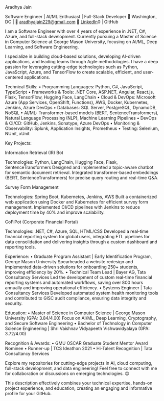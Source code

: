 Aradhya Jain

Software Engineer | AI/ML Enthusiast | Full-Stack Developer
📍 Washington, DC | 📧 aradhyajain229@gmail.com
🔗 [LinkedIn](https://www.linkedin.com/in/aradhyajain/)0 | GitHub

I am a Software Engineer with over 4 years of experience in .NET, C#, Azure, and full-stack development. Currently pursuing a Master of Science in Computer Science at George Mason University, focusing on AI/ML, Deep Learning, and Software Engineering.

I specialize in building cloud-based solutions, developing AI-driven applications, and leading teams through Agile methodologies. I have a deep passion for leveraging cutting-edge technologies such as Python, JavaScript, Azure, and TensorFlow to create scalable, efficient, and user-centered applications.

Technical Skills:
	•	Programming Languages: Python, C#, JavaScript, TypeScript
	•	Frameworks & Tools: .NET Core, ASP.NET, Angular, React.js, Flask, TensorFlow, Hugging Face, LangChain
	•	Cloud & DevOps: Microsoft Azure (App Services, OpenShift, Functions), AWS, Docker, Kubernetes, Jenkins, Azure DevOps
	•	Databases: SQL Server, PostgreSQL, DynamoDB, NoSQL
	•	AI/ML: Transformer-based models (BERT, SentenceTransformers), Natural Language Processing (NLP), Machine Learning Pipelines
	•	DevOps & CI/CD: GitHub, Jenkins, Sonatype, Azure DevOps
	•	Monitoring & Observability: Splunk, Application Insights, Prometheus
	•	Testing: Selenium, NUnit, xUnit

Key Projects:

Information Retrieval (IR) Bot

Technologies: Python, LangChain, Hugging Face, Flask, SentenceTransformers
Designed and implemented a topic-aware chatbot for semantic document retrieval. Integrated transformer-based embeddings (BERT, SentenceTransformers) for precise query routing and real-time Q&A.

Survey Form Management

Technologies: Spring Boot, Kubernetes, Jenkins, AWS
Built a containerized web application using Docker and Kubernetes for efficient survey form management. Implemented CI/CD pipelines with Jenkins to reduce deployment time by 40% and improve scalability.

CoFiPot (Corporate Financial Portal)

Technologies: .NET, C#, Azure, SQL, HTML/CSS
Developed a real-time financial reporting system for global users, integrating ETL pipelines for data consolidation and delivering insights through a custom dashboard and reporting tools.

Experience:
	•	Graduate Program Assistant | Early Identification Program, George Mason University
Spearheaded a website redesign and implemented data-driven solutions for onboarding 250+ students, improving efficiency by 20%.
	•	Technical Team Lead | Bayer AG, Tata Consultancy Services
Led the development of custom real-time financial reporting systems and automated workflows, saving over 800 hours annually and improving operational efficiency.
	•	Systems Engineer | Tata Consultancy Services
Developed automated system health monitoring tools and contributed to GISC audit compliance, ensuring data integrity and security.

Education:
	•	Master of Science in Computer Science | George Mason University (GPA: 3.84/4.00)
Focus on AI/ML, Deep Learning, Cryptography, and Secure Software Engineering
	•	Bachelor of Technology in Computer Science Engineering | Shri Vaishnav Vidyapeeth Vishwavidyalaya (GPA: 3.72/4.00)

Recognition & Awards:
	•	GMU OSCAR Graduate Student Mentor Award Nominee
	•	Runner-up | TCS Ideathon 2021
	•	Hi-Talent Recognition | Tata Consultancy Services

Explore my repositories for cutting-edge projects in AI, cloud computing, full-stack development, and data engineering! Feel free to connect with me for collaboration or discussions on emerging technologies. 😊

This description effectively combines your technical expertise, hands-on project experience, and education, creating an engaging and informative profile for your GitHub.
